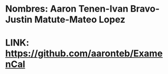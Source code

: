 # Nombres: Aaron Tenen-Ivan Bravo-Justin Matute-Mateo Lopez
# LINK: https://github.com/aaronteb/ExamenCal
